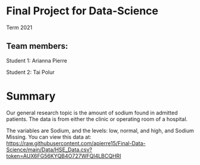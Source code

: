 # Final Project for Data-Science
Term 2021
## Team members:

Student 1: Arianna Pierre

Student 2: Tai Polur


# Summary

Our general research topic is the amount of sodium found in admitted patients. The data is from either the clinic or operating room of a hospital.

The variables are Sodium, and the levels: low, normal, and high, and Sodium Missing. You can view this data at: https://raw.githubusercontent.com/apierre15/Final-Data-Science/main/Data/HSE_Data.csv?token=AUX6FG56KYQB4O727WFQI4LBCQHRI
